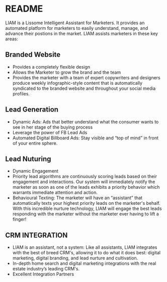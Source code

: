 # README

LIAM is a Lissome Intelligent Assistant for Marketers. It provides an automated platform for marketers to easily understand, manage, and advance their postions in the market. LIAM assists marketers in these key areas:

## Branded Website

- Provides a completely flexible design
- Allows the Marketer to grow the brand and the team
- Provides the marketer with a team of expert copywriters and designers produce weekly infographic-style content that is automatically syndicated to the branded website and throughout your social media profiles.

## Lead Generation

- Dynamic Ads: Ads that better understand what the consumer wants to see in her stage of the buying process
- Leverage the power of FB Lead Ads
- Automated Digital Billboard Ads: Stay visible and “top of mind” in front of your entire sphere.

## Lead Nuturing

- Dynamic Engagement
- Priority lead algorithms are continuously scoring leads based on their engagement and interactions. Our system will immediately notify the marketer as soon as one of the leads exhibits a priority behavior which warrants immediate attention and action.
- Behavioural Texting: The marketer will have an “assistant” that automatically texts your highest priority leads on the marketer's behalf. With this incredible nurture technology, LIAM will engage the best leads responding with the marketer without the marketer ever having to lift a finger!

## CRM INTEGRATION

- LIAM is an assistant, not a system: Like all assistants, LIAM integrates with the best of breed CRM's, allowing it to do what it does best: digital marketing, digital branding, and lead nurture and cultivation.
- In-depth home search and digital marketing integrations with the real estate industry’s leading CRM's.
- Excellent Integration Partners
